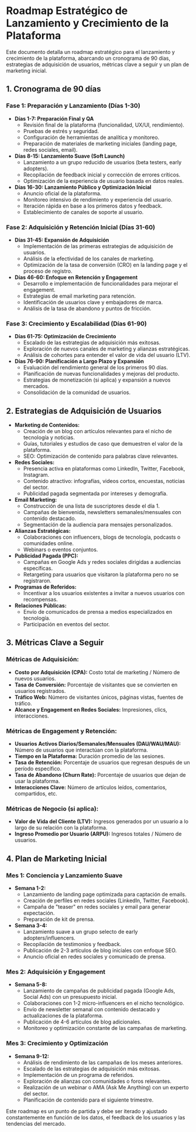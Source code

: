 # Roadmap Estratégico de Lanzamiento y Crecimiento de la Plataforma

Este documento detalla un roadmap estratégico para el lanzamiento y crecimiento de la plataforma, abarcando un cronograma de 90 días, estrategias de adquisición de usuarios, métricas clave a seguir y un plan de marketing inicial.

## 1. Cronograma de 90 días

### Fase 1: Preparación y Lanzamiento (Días 1-30)

*   **Días 1-7: Preparación Final y QA**
    *   Revisión final de la plataforma (funcionalidad, UX/UI, rendimiento).
    *   Pruebas de estrés y seguridad.
    *   Configuración de herramientas de analítica y monitoreo.
    *   Preparación de materiales de marketing iniciales (landing page, redes sociales, email).
*   **Días 8-15: Lanzamiento Suave (Soft Launch)**
    *   Lanzamiento a un grupo reducido de usuarios (beta testers, early adopters).
    *   Recopilación de feedback inicial y corrección de errores críticos.
    *   Optimización de la experiencia de usuario basada en datos reales.
*   **Días 16-30: Lanzamiento Público y Optimización Inicial**
    *   Anuncio oficial de la plataforma.
    *   Monitoreo intensivo de rendimiento y experiencia del usuario.
    *   Iteración rápida en base a los primeros datos y feedback.
    *   Establecimiento de canales de soporte al usuario.

### Fase 2: Adquisición y Retención Inicial (Días 31-60)

*   **Días 31-45: Expansión de Adquisición**
    *   Implementación de las primeras estrategias de adquisición de usuarios.
    *   Análisis de la efectividad de los canales de marketing.
    *   Optimización de la tasa de conversión (CRO) en la landing page y el proceso de registro.
*   **Días 46-60: Enfoque en Retención y Engagement**
    *   Desarrollo e implementación de funcionalidades para mejorar el engagement.
    *   Estrategias de email marketing para retención.
    *   Identificación de usuarios clave y embajadores de marca.
    *   Análisis de la tasa de abandono y puntos de fricción.

### Fase 3: Crecimiento y Escalabilidad (Días 61-90)

*   **Días 61-75: Optimización de Crecimiento**
    *   Escalado de las estrategias de adquisición más exitosas.
    *   Exploración de nuevos canales de marketing y alianzas estratégicas.
    *   Análisis de cohortes para entender el valor de vida del usuario (LTV).
*   **Días 76-90: Planificación a Largo Plazo y Expansión**
    *   Evaluación del rendimiento general de los primeros 90 días.
    *   Planificación de nuevas funcionalidades y mejoras del producto.
    *   Estrategias de monetización (si aplica) y expansión a nuevos mercados.
    *   Consolidación de la comunidad de usuarios.

## 2. Estrategias de Adquisición de Usuarios

*   **Marketing de Contenidos:**
    *   Creación de un blog con artículos relevantes para el nicho de tecnología y noticias.
    *   Guías, tutoriales y estudios de caso que demuestren el valor de la plataforma.
    *   SEO: Optimización de contenido para palabras clave relevantes.
*   **Redes Sociales:**
    *   Presencia activa en plataformas como LinkedIn, Twitter, Facebook, Instagram.
    *   Contenido atractivo: infografías, videos cortos, encuestas, noticias del sector.
    *   Publicidad pagada segmentada por intereses y demografía.
*   **Email Marketing:**
    *   Construcción de una lista de suscriptores desde el día 1.
    *   Campañas de bienvenida, newsletters semanales/mensuales con contenido destacado.
    *   Segmentación de la audiencia para mensajes personalizados.
*   **Alianzas Estratégicas:**
    *   Colaboraciones con influencers, blogs de tecnología, podcasts o comunidades online.
    *   Webinars o eventos conjuntos.
*   **Publicidad Pagada (PPC):**
    *   Campañas en Google Ads y redes sociales dirigidas a audiencias específicas.
    *   Retargeting para usuarios que visitaron la plataforma pero no se registraron.
*   **Programas de Referidos:**
    *   Incentivar a los usuarios existentes a invitar a nuevos usuarios con recompensas.
*   **Relaciones Públicas:**
    *   Envío de comunicados de prensa a medios especializados en tecnología.
    *   Participación en eventos del sector.

## 3. Métricas Clave a Seguir

### Métricas de Adquisición:

*   **Costo por Adquisición (CPA):** Costo total de marketing / Número de nuevos usuarios.
*   **Tasa de Conversión:** Porcentaje de visitantes que se convierten en usuarios registrados.
*   **Tráfico Web:** Número de visitantes únicos, páginas vistas, fuentes de tráfico.
*   **Alcance y Engagement en Redes Sociales:** Impresiones, clics, interacciones.

### Métricas de Engagement y Retención:

*   **Usuarios Activos Diarios/Semanales/Mensuales (DAU/WAU/MAU):** Número de usuarios que interactúan con la plataforma.
*   **Tiempo en la Plataforma:** Duración promedio de las sesiones.
*   **Tasa de Retención:** Porcentaje de usuarios que regresan después de un período específico.
*   **Tasa de Abandono (Churn Rate):** Porcentaje de usuarios que dejan de usar la plataforma.
*   **Interacciones Clave:** Número de artículos leídos, comentarios, compartidos, etc.

### Métricas de Negocio (si aplica):

*   **Valor de Vida del Cliente (LTV):** Ingresos generados por un usuario a lo largo de su relación con la plataforma.
*   **Ingreso Promedio por Usuario (ARPU):** Ingresos totales / Número de usuarios.

## 4. Plan de Marketing Inicial

### Mes 1: Conciencia y Lanzamiento Suave

*   **Semana 1-2:**
    *   Lanzamiento de landing page optimizada para captación de emails.
    *   Creación de perfiles en redes sociales (LinkedIn, Twitter, Facebook).
    *   Campaña de "teaser" en redes sociales y email para generar expectación.
    *   Preparación de kit de prensa.
*   **Semana 3-4:**
    *   Lanzamiento suave a un grupo selecto de early adopters/influencers.
    *   Recopilación de testimonios y feedback.
    *   Publicación de 2-3 artículos de blog iniciales con enfoque SEO.
    *   Anuncio oficial en redes sociales y comunicado de prensa.

### Mes 2: Adquisición y Engagement

*   **Semana 5-8:**
    *   Lanzamiento de campañas de publicidad pagada (Google Ads, Social Ads) con un presupuesto inicial.
    *   Colaboraciones con 1-2 micro-influencers en el nicho tecnológico.
    *   Envío de newsletter semanal con contenido destacado y actualizaciones de la plataforma.
    *   Publicación de 4-6 artículos de blog adicionales.
    *   Monitoreo y optimización constante de las campañas de marketing.

### Mes 3: Crecimiento y Optimización

*   **Semana 9-12:**
    *   Análisis de rendimiento de las campañas de los meses anteriores.
    *   Escalado de las estrategias de adquisición más exitosas.
    *   Implementación de un programa de referidos.
    *   Exploración de alianzas con comunidades o foros relevantes.
    *   Realización de un webinar o AMA (Ask Me Anything) con un experto del sector.
    *   Planificación de contenido para el siguiente trimestre.

Este roadmap es un punto de partida y debe ser iterado y ajustado constantemente en función de los datos, el feedback de los usuarios y las tendencias del mercado.
